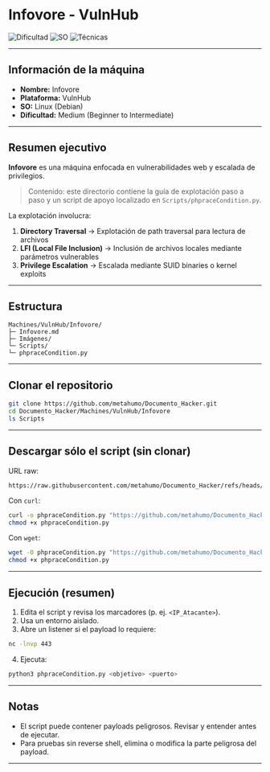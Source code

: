 # Infovore - VulnHub

![Dificultad](https://img.shields.io/badge/Dificultad-Medium-yellow)
![SO](https://img.shields.io/badge/SO-Linux-blue)
![Técnicas](https://img.shields.io/badge/Técnicas-LFI%20%7C%20Directory%20Traversal-red)

---

## Información de la máquina

- **Nombre:** Infovore
- **Plataforma:** VulnHub
- **SO:** Linux (Debian)
- **Dificultad:** Medium (Beginner to Intermediate)

---

## Resumen ejecutivo

**Infovore** es una máquina enfocada en vulnerabilidades web y escalada de privilegios.

> Contenido: este directorio contiene la guía de explotación paso a paso y un script de apoyo localizado en `Scripts/phpraceCondition.py`.  

La explotación involucra:
1. **Directory Traversal** → Explotación de path traversal para lectura de archivos
2. **LFI (Local File Inclusion)** → Inclusión de archivos locales mediante parámetros vulnerables  
3. **Privilege Escalation** → Escalada mediante SUID binaries o kernel exploits

---

## Estructura

```
Machines/VulnHub/Infovore/
├─ Infovore.md
├─ Imágenes/
└─ Scripts/
└─ phpraceCondition.py
````

---

## Clonar el repositorio
```bash
git clone https://github.com/metahumo/Documento_Hacker.git
cd Documento_Hacker/Machines/VulnHub/Infovore
ls Scripts
````

---

## Descargar sólo el script (sin clonar)


URL raw:

```
https://raw.githubusercontent.com/metahumo/Documento_Hacker/refs/heads/main/Machines/VulnHub/Infovore/Scripts/phpraceCondition.py
```

Con `curl`:

```bash
curl -o phpraceCondition.py "https://github.com/metahumo/Documento_Hacker/Machines/VulnHub/Infovore/Scripts/phpraceCondition.py"
chmod +x phpraceCondition.py
```

Con `wget`:

```bash
wget -O phpraceCondition.py "https://github.com/metahumo/Documento_Hacker/Machines/VulnHub/Infovore/Scripts/phpraceCondition.py"
chmod +x phpraceCondition.py
```

---

## Ejecución (resumen)

1. Edita el script y revisa los marcadores (p. ej. `<IP_Atacante>`).
2. Usa un entorno aislado.
3. Abre un listener si el payload lo requiere:

```bash
nc -lnvp 443
```

4. Ejecuta:

```bash
python3 phpraceCondition.py <objetivo> <puerto>
```

---

## Notas

* El script puede contener payloads peligrosos. Revisar y entender antes de ejecutar.
* Para pruebas sin reverse shell, elimina o modifica la parte peligrosa del payload.

---
